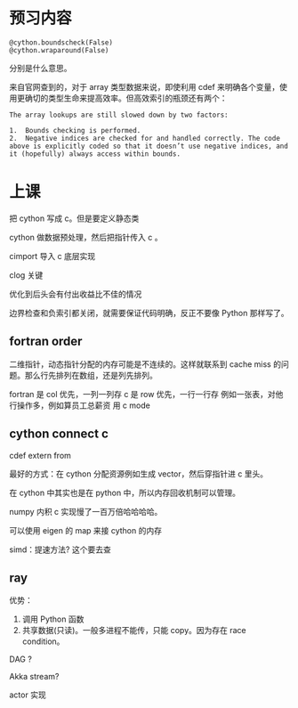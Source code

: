 # 预习内容
```
@cython.boundscheck(False)
@cython.wraparound(False)
```
分别是什么意思。

来自官网查到的，对于 array 类型数据来说，即使利用 cdef 来明确各个变量，使用更确切的类型生命来提高效率。但高效索引的瓶颈还有两个：
```
The array lookups are still slowed down by two factors:

1.  Bounds checking is performed.
2.  Negative indices are checked for and handled correctly. The code above is explicitly coded so that it doesn’t use negative indices, and it (hopefully) always access within bounds.
```

# 上课
把 cython 写成 c。但是要定义静态类

cython 做数据预处理，然后把指针传入 c 。

cimport 导入 c 底层实现


clog 关键

优化到后头会有付出收益比不佳的情况

边界检查和负索引都关闭，就需要保证代码明确，反正不要像 Python 那样写了。


## fortran order 
二维指针，动态指针分配的内存可能是不连续的。这样就联系到 cache miss 的问题。那么行先排列在数组，还是列先排列。

fortran 是 col 优先，一列一列存
c 是 row 优先，一行一行存
例如一张表，对他行操作多，例如算员工总薪资 用 c mode


## cython connect c
cdef extern from

最好的方式：在 cython 分配资源例如生成 vector，然后穿指针进 c 里头。

在 cython 中其实也是在 python 中，所以内存回收机制可以管理。

numpy 内积 c 实现慢了一百万倍哈哈哈哈。

可以使用 eigen 的 map 来接 cython 的内存


simd：提速方法? 这个要去查


## ray
优势：
1. 调用 Python 函数
2. 共享数据(只读)。一般多进程不能传，只能 copy。因为存在 race condition。


DAG ?

Akka stream?

actor 实现